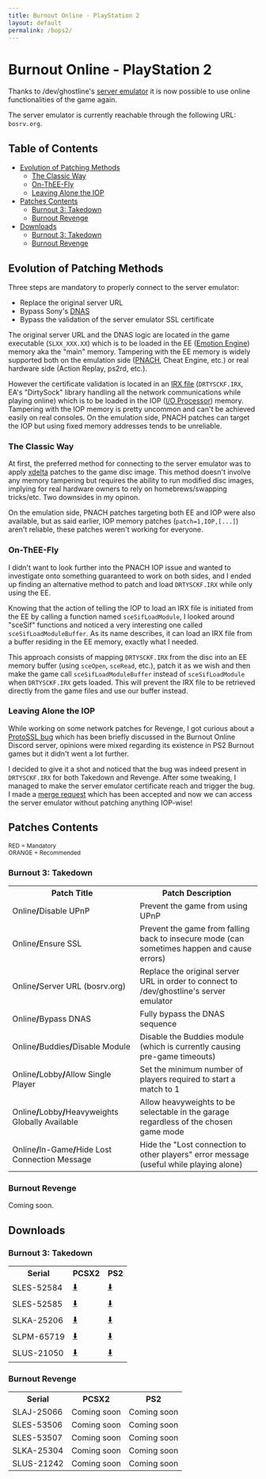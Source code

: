 ```yaml
---
title: Burnout Online - PlayStation 2
layout: default
permalink: /bops2/
---
```


# Burnout Online - PlayStation 2

Thanks to /dev/ghostline's [server emulator](https://gitlab.com/gh0stl1ne/eaps) it is now possible to use online functionalities of the game again.

The server emulator is currently reachable through the following URL: `bosrv.org`.


## Table of Contents
- [Evolution of Patching Methods](#evolution-of-patching-methods)
  * [The Classic Way](#the-classic-way)
  * [On-ThEE-Fly](#on-thee-fly)
  * [Leaving Alone the IOP](#leaving-alone-the-iop)
- [Patches Contents](#patches-contents)
  * [Burnout 3: Takedown](#burnout-3-takedown)
  * [Burnout Revenge](#burnout-revenge)
- [Downloads](#downloads)
  * [Burnout 3: Takedown](#burnout-3-takedown-1)
  * [Burnout Revenge](#burnout-revenge-1)


## Evolution of Patching Methods

Three steps are mandatory to properly connect to the server emulator:

- Replace the original server URL
- Bypass Sony's [DNAS](https://www.psdevwiki.com/ps2/DNAS)
- Bypass the validation of the server emulator SSL certificate

The original server URL and the DNAS logic are located in the game executable (`SLXX_XXX.XX`) which is to be loaded in the EE ([Emotion Engine](https://www.copetti.org/writings/consoles/playstation-2/#cpu)) memory aka the "main" memory. Tampering with the EE memory is widely supported both on the emulation side ([PNACH](https://forums.pcsx2.net/Thread-How-PNACH-files-work-2-0), Cheat Engine, etc.) or real hardware side (Action Replay, ps2rd, etc.).

However the certificate validation is located in an [IRX file](https://www.retroreversing.com/irx-ps2) (`DRTYSCKF.IRX`, EA's "DirtySock" library handling all the network communications while playing online) which is to be loaded in the IOP ([I/O Processor](https://www.copetti.org/writings/consoles/playstation-2/#io)) memory. Tampering with the IOP memory is pretty uncommon and can't be achieved easily on real consoles. On the emulation side, PNACH patches can target the IOP but using fixed memory addresses tends to be unreliable.

### The Classic Way

At first, the preferred method for connecting to the server emulator was to apply [xdelta](https://en.wikipedia.org/wiki/Xdelta) patches to the game disc image. This method doesn't involve any memory tampering but requires the ability to run modified disc images, implying for real hardware owners to rely on homebrews/swapping tricks/etc. Two downsides in my opinon.

On the emulation side, PNACH patches targeting both EE and IOP were also available, but as said earlier, IOP memory patches (`patch=1,IOP,[...]`) aren't reliable, these patches weren't working for everyone.

### On-ThEE-Fly

I didn't want to look further into the PNACH IOP issue and wanted to investigate onto something guaranteed to work on both sides, and I ended up finding an alternative method to patch and load `DRTYSCKF.IRX` while only using the EE.

Knowing that the action of telling the IOP to load an IRX file is initiated from the EE by calling a function named `sceSifLoadModule`, I looked around "sceSif" functions and noticed a very interesting one called `sceSifLoadModuleBuffer`. As its name describes, it can load an IRX file from a buffer residing in the EE memory, exactly what I needed.

This approach consists of mapping `DRTYSCKF.IRX` from the disc into an EE memory buffer (using `sceOpen`, `sceRead`, etc.), patch it as we wish and then make the game call `sceSifLoadModuleBuffer` instead of `sceSifLoadModule` when `DRTYSCKF.IRX` gets loaded. This will prevent the IRX file to be retrieved directly from the game files and use our buffer instead.

### Leaving Alone the IOP

While working on some network patches for Revenge, I got curious about a [ProtoSSL bug](https://github.com/Aim4kill/Bug_OldProtoSSL/blob/main/README.md) which has been briefly discussed in the Burnout Online Discord server, opinions were mixed regarding its existence in PS2 Burnout games but it didn't went a lot further.

I decided to give it a shot and noticed that the bug was indeed present in `DRTYSCKF.IRX` for both Takedown and Revenge. After some tweaking, I managed to make the server emulator certificate reach and trigger the bug. I made a [merge request](https://gitlab.com/gh0stl1ne/eaps/-/merge_requests/1) which has been accepted and now we can access the server emulator without patching anything IOP-wise!


## Patches Contents

<small>
  <span class="mdtr">RED = Mandatory</span><br />
  <span class="rcmd">ORANGE = Recommended</span>
</small>

### Burnout 3: Takedown

<table>
  <tr>
    <th>Patch Title</th>
    <th>Patch Description</th>
  </tr>
  <tr>
    <td>Online<b>/</b>Disable UPnP</td>
    <td>Prevent the game from using UPnP</td>
  </tr>
  <tr class="rcmd">
    <td>Online<b>/</b>Ensure SSL</td>
    <td>Prevent the game from falling back to insecure mode (can sometimes happen and cause errors)</td>
  </tr>
  <tr class="mdtr">
    <td>Online<b>/</b>Server URL (bosrv.org)</td>
    <td>Replace the original server URL in order to connect to /dev/ghostline's server emulator</td>
  </tr>
  <tr class="mdtr">
    <td>Online<b>/</b>Bypass DNAS</td>
    <td>Fully bypass the DNAS sequence</td>
  </tr>
  <tr class="rcmd">
    <td>Online<b>/</b>Buddies<b>/</b>Disable Module</td>
    <td>Disable the Buddies module (which is currently causing pre-game timeouts)</td>
  </tr>
  <tr>
    <td>Online<b>/</b>Lobby<b>/</b>Allow Single Player</td>
    <td>Set the minimum number of players required to start a match to 1</td>
  </tr> 
  <tr>
    <td>Online<b>/</b>Lobby<b>/</b>Heavyweights Globally Available</td>
    <td>Allow heavyweights to be selectable in the garage regardless of the chosen game mode</td>
  </tr>
  <tr>
    <td>Online<b>/</b>In-Game<b>/</b>Hide Lost Connection Message</td>
    <td>Hide the "Lost connection to other players" error message (useful while playing alone)</td>
  </tr>
</table>

### Burnout Revenge
Coming soon.


## Downloads

### Burnout 3: Takedown
<table class="blobdl">
  <tr>
    <th>Serial</th>
    <th>PCSX2</th>
    <th>PS2</th>
  </tr>
  <tr>
    <td>SLES-52584</td>
    <td><a href="https://raw.githubusercontent.com/Nahelam/PS2-Game-Mods/refs/heads/main/Burnout%203%20Takedown/Network%20Play/SLES-52584_75BECC18_network_play.pnach">⬇️</a></td>
    <td><a href="https://raw.githubusercontent.com/Nahelam/PS2-Game-Mods/refs/heads/main/Burnout%203%20Takedown/Network%20Play/SLES-52584_75BECC18_network_play.pnach">⬇️</a></td>
  </tr>
  <tr>
    <td>SLES-52585</td>
    <td><a href="https://raw.githubusercontent.com/Nahelam/PS2-Game-Mods/refs/heads/main/Burnout%203%20Takedown/Network%20Play/SLES-52585_CE49B0DE_network_play.pnach">⬇️</a></td>
    <td><a href="https://raw.githubusercontent.com/Nahelam/PS2-Game-Mods/refs/heads/main/Burnout%203%20Takedown/Network%20Play/SLES-52585_CE49B0DE_network_play.pnach">⬇️</a></td>
  </tr>
  <tr>
    <td>SLKA-25206</td>
    <td><a href="https://raw.githubusercontent.com/Nahelam/PS2-Game-Mods/refs/heads/main/Burnout%203%20Takedown/Network%20Play/SLKA-25206_5F060991_network_play.pnach">⬇️</a></td>
    <td><a href="https://raw.githubusercontent.com/Nahelam/PS2-Game-Mods/refs/heads/main/Burnout%203%20Takedown/Network%20Play/SLKA-25206_5F060991_network_play.pnach">⬇️</a></td>
  </tr>
  <tr>
    <td>SLPM-65719</td>
    <td><a href="https://raw.githubusercontent.com/Nahelam/PS2-Game-Mods/refs/heads/main/Burnout%203%20Takedown/Network%20Play/SLPM-65719_BB2E845F_network_play.pnach">⬇️</a></td>
    <td><a href="https://raw.githubusercontent.com/Nahelam/PS2-Game-Mods/refs/heads/main/Burnout%203%20Takedown/Network%20Play/SLPM-65719_BB2E845F_network_play.pnach">⬇️</a></td>
  </tr>
  <tr>
    <td>SLUS-21050</td>
    <td><a href="https://raw.githubusercontent.com/Nahelam/PS2-Game-Mods/refs/heads/main/Burnout%203%20Takedown/Network%20Play/SLUS-21050_BEBF8793_network_play.pnach">⬇️</a></td>
    <td><a href="https://raw.githubusercontent.com/Nahelam/PS2-Game-Mods/refs/heads/main/Burnout%203%20Takedown/Network%20Play/SLUS-21050_BEBF8793_network_play.pnach">⬇️</a></td>
  </tr>
</table>

### Burnout Revenge
<table class="blobdl">
  <tr>
    <th>Serial</th>
    <th>PCSX2</th>
    <th>PS2</th>
  </tr>
  <tr>
    <td>SLAJ-25066</td>
    <td>Coming soon</td>
    <td>Coming soon</td>
  </tr>
  <tr>
    <td>SLES-53506</td>
    <td>Coming soon</td>
    <td>Coming soon</td>
  </tr>
  <tr>
    <td>SLES-53507</td>
    <td>Coming soon</td>
    <td>Coming soon</td>
  </tr>
  <tr>
    <td>SLKA-25304</td>
    <td>Coming soon</td>
    <td>Coming soon</td>
  </tr>
  <tr>
    <td>SLUS-21242</td>
    <td>Coming soon</td>
    <td>Coming soon</td>
  </tr>
</table>
